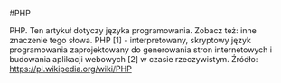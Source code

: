 #PHP

PHP. Ten artykuł dotyczy języka programowania. Zobacz też: inne znaczenie tego słowa. PHP [1] - interpretowany, skryptowy język programowania zaprojektowany do generowania stron internetowych i budowania aplikacji webowych [2] w czasie rzeczywistym.
Źródło: https://pl.wikipedia.org/wiki/PHP